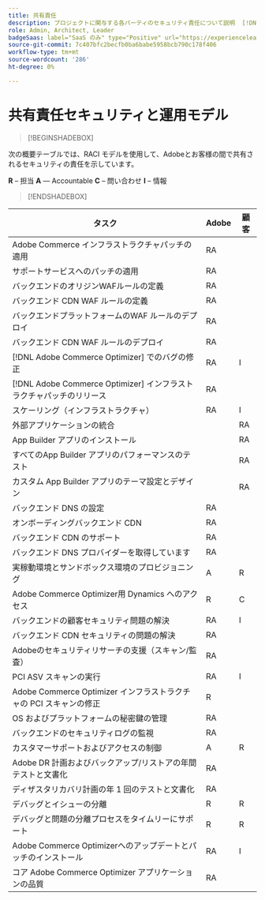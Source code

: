 ```yaml
---
title: 共有責任
description: プロジェクトに関与する各パーティのセキュリティ責任について説明  [!DNL Adobe Commerce Optimizer]  ます。
role: Admin, Architect, Leader
badgeSaas: label="SaaS のみ" type="Positive" url="https://experienceleague.adobe.com/ja/docs/commerce/user-guides/product-solutions" tooltip="Adobe Commerce as a Cloud ServiceおよびAdobe Commerce Optimizer プロジェクトにのみ適用されます（Adobeで管理される SaaS インフラストラクチャ）。"
source-git-commit: 7c407bfc2becfb0ba6babe5958bcb790c178f406
workflow-type: tm+mt
source-wordcount: '286'
ht-degree: 0%

---
```


# 共有責任セキュリティと運用モデル

>[!BEGINSHADEBOX]

次の概要テーブルでは、RACI モデルを使用して、Adobeとお客様の間で共有されるセキュリティの責任を示しています。

**R** – 担当
**A** — Accountable
**C** – 問い合わせ
**I** – 情報

>[!ENDSHADEBOX]

| タスク | Adobe | 顧客 |
| --- | --- | --- |
| Adobe Commerce インフラストラクチャパッチの適用 | RA | |
| サポートサービスへのパッチの適用 | RA | |
| バックエンドのオリジンWAFルールの定義 | RA | |
| バックエンド CDN WAF ルールの定義 | RA | |
| バックエンドプラットフォームのWAF ルールのデプロイ | RA | |
| バックエンド CDN WAF ルールのデプロイ | RA | |
| [!DNL Adobe Commerce Optimizer] でのバグの修正 | RA | I |
| [!DNL Adobe Commerce Optimizer] インフラストラクチャパッチのリリース | RA | |
| スケーリング（インフラストラクチャ） | RA | I |
| 外部アプリケーションの統合 | | RA |
| App Builder アプリのインストール | | RA |
| すべてのApp Builder アプリのパフォーマンスのテスト | | RA |
| カスタム App Builder アプリのテーマ設定とデザイン | | RA |
| バックエンド DNS の設定 | RA |  |
| オンボーディングバックエンド CDN | RA |  |
| バックエンド CDN のサポート | RA |  |
| バックエンド DNS プロバイダーを取得しています | RA | |
| 実稼動環境とサンドボックス環境のプロビジョニング | A | R |
| Adobe Commerce Optimizer用 Dynamics へのアクセス | R | C |
| バックエンドの顧客セキュリティ問題の解決 | RA | I |
| バックエンド CDN セキュリティの問題の解決 | RA | |
| Adobeのセキュリティリサーチの支援（スキャン/監査） | RA | |
| PCI ASV スキャンの実行 | RA | I |
| Adobe Commerce Optimizer インフラストラクチャの PCI スキャンの修正 | R | |
| OS およびプラットフォームの秘密鍵の管理 | RA | |
| バックエンドのセキュリティログの監視 | RA | |
| カスタマーサポートおよびアクセスの制御 | A | R |
| Adobe DR 計画およびバックアップ/リストアの年間テストと文書化 | RA | |
| ディザスタリカバリ計画の年 1 回のテストと文書化 | RA | |
| デバッグとイシューの分離 | R | R |
| デバッグと問題の分離プロセスをタイムリーにサポート | R | R |
| Adobe Commerce Optimizerへのアップデートとパッチのインストール | RA | I |
| コア Adobe Commerce Optimizer アプリケーションの品質 | RA | |
